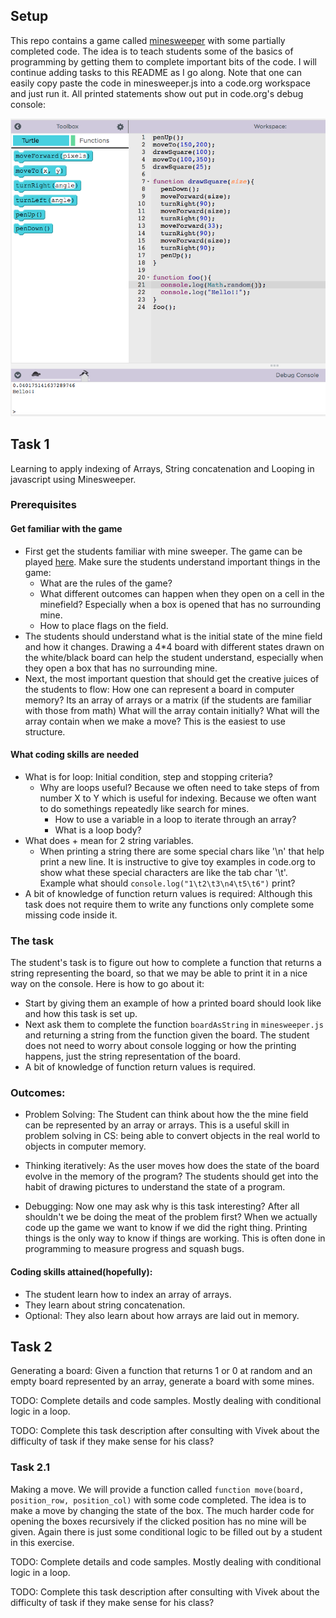 ## Setup
This repo contains a game called [minesweeper](http://minesweeperonline.com/) with some partially completed code. The idea is to teach students some of the basics of programming by getting them to complete important bits of the code. I will continue adding tasks to this README as I go along. Note that one can easily copy paste the code in minesweeper.js into a code.org workspace and just run it. All printed statements show out put in code.org's debug console:

![alt text](assets/codedotorg_workspace_console.png "Note the denugging console printing things")


## Task 1
Learning to apply indexing of Arrays, String concatenation and Looping in javascript using Minesweeper.

### Prerequisites
#### Get familiar with the game
- First get the students familiar with mine sweeper. The game can be played [here](http://minesweeperonline.com/). Make sure the students understand important things in the game:
  - What are the rules of the game?
  - What different outcomes can happen when they open on a cell in the minefield? Especially when a box is opened that has no surrounding mine.
  - How to place flags on the field.
- The students should understand what is the initial state of the mine field and how it changes. Drawing a 4*4 board with different states drawn on the white/black board can help the student understand, especially when they open a box that has no surrounding mine.
- Next, the most important question that should get the creative juices of the students to flow: How one can represent a board in computer memory? Its an array of arrays or a matrix (if the students are familiar with those from math) What will the array contain initially? What will the array contain when we make a move? This is the easiest to use structure.

#### What coding skills are needed
- What is for loop: Initial condition, step and stopping criteria?
  - Why are loops useful? Because we often need to take steps of from number X to Y which is useful for indexing. Because we often want to do somethings repeatedly like search for mines.
	- How to use a variable in a loop to iterate through an array?
	- What is a loop body?
- What does + mean for 2 string variables.
  - When printing a string there are some special chars like '\n' that
  help print a new line. It is instructive to give toy examples in code.org to show what these special characters are like the tab char '\t'.
  Example what should `console.log("1\t2\t3\n4\t5\t6")` print?
- A bit of knowledge of function return values is required: Although this task does not require them to write any functions only complete some missing code inside it.


### The task
The student's task is to figure out how to complete a function that returns a string representing the board, so that we may be able to print it in a nice way on the console. Here is how to go about it:
- Start by giving them an example of how a printed board should look like and how this task is set up.
- Next ask them to complete the function `boardAsString` in `minesweeper.js` and returning a string from the function given the board. The student does not need to worry about console logging or how the printing happens, just the string representation of the board.
- A bit of knowledge of function return values is required.


### Outcomes:
  - Problem Solving: The Student can think about how the the mine field can be represented by an array or arrays. This is a useful skill in problem solving in CS: being able to convert objects in the real world to objects in computer memory.

  - Thinking iteratively: As the user moves how does the state of the board evolve in the memory of the program? The students should get into the habit of drawing pictures to understand the state of a program.

  - Debugging: Now one may ask why is this task interesting? After all shouldn't we be doing the meat of the problem first? When we actually code up the game we want to know if we did the right thing. Printing things is the only way to know if things are working. This is often done in programming to measure progress and squash bugs.

#### Coding skills attained(hopefully):
  - The student learn how to index an array of arrays.
  - They learn about string concatenation.
  - Optional: They also learn about how arrays are laid out in memory.

## Task 2
Generating a board: Given a function that returns 1 or 0 at random and an empty board represented by an array, generate a board with some mines.

TODO: Complete details and code samples. Mostly dealing with conditional logic in a loop.

TODO: Complete this task description after consulting with Vivek about the difficulty of task if they make sense for his class?

### Task 2.1
Making a move. We will provide a function called `function move(board, position_row, position_col)` with some code completed. The idea is to make a move by changing the state of the box. The much harder code for opening the boxes recursively if the clicked position has no mine will be given. Again there is just some conditional logic to be filled out by a student in this exercise.


TODO: Complete details and code samples. Mostly dealing with conditional logic in a loop.

TODO: Complete this task description after consulting with Vivek about the difficulty of task if they make sense for his class?
